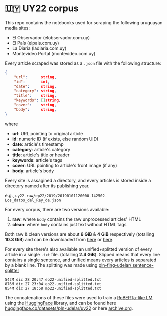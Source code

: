 # 🇺🇾 UY22 corpus

This repo contains the notebooks used for scraping the following uruguayan media sites:

* El Observador (elobservador.com.uy)
* El País (elpais.com.uy)
* La Diaria (ladiaria.com.uy)
* Montevideo Portal (montevideo.com.uy)

Every article scraped was stored as a `.json` file with the following structure:

```json
{
    "url":      string,
    "id":       int,
    "date":     string,
    "category": string,
    "title":    string,
    "keywords": []string,
    "cover":    string,
    "body":     string,
}
```

where

* **url**: URL pointing to original article
* **id**: numeric ID (if exists, else random UID)
* **date**: article's timestamp
* **category**: article's category
* **title**: article's title or header
* **keywords**: article's tags
* **cover**: URL pointing to article's front image (if any)
* **body**: article's body

Every site is assagined a directory, and every articles is stored inside
a directory named after its publishing year.

e.g., `uy22-raw/ep22/2019/20190101120000-142502-Los_datos_del_Rey_de.json`

For every corpus, there are two versions available: 

1. **raw**: where `body` contains the raw unprocessed articles' HTML
2. **clean**: where `body` contains just text without HTML tags

Both raw & clean versions are about **6 GiB** & **4 GiB** respectively 
(totalling **10.3 GiB**) and can be downloaded from [here](https://mega.nz/folder/b6JjSDra#mwRZvu4uzkwQcke2m3Jk-w) or [here](https://archive.org/details/uy22-raw).

For every site there's also available an unified+splitted version of every
article in a single `.txt` file. (totalling **2.4 GiB**). Slipped means
that every line contains a single sentence, and unified means every articles is
separated by a blank line. The splitting was made using [pln-fing-udelar/
sentence-splitter](https://github.com/pln-fing-udelar/sentence-splitter)

```
542M dic 28 20:47 ep22-unified-splitted.txt
876M dic 27 23:04 eo22-unified-splitted.txt
854M dic 27 18:58 mp22-unified-splitted.txt
```

The concatenations of these files were used to train a [RoBERTa-like LM](https://huggingface.co/pln-udelar/roberta-base-uy22-cased) using the [HuggingFace](https://github.com/huggingface) library, and can be found here [huggingface.co/datasets/pln-udelar/uy22](https://huggingface.co/datasets/pln-udelar/uy22) or here [archive.org](https://archive.org/details/uy22-raw).
